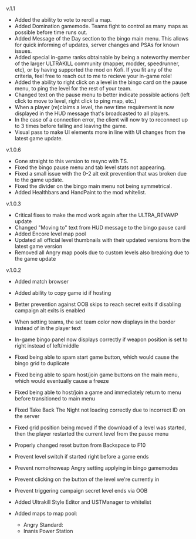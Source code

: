 ﻿v.1.1
- Added the ability to vote to reroll a map.
- Added Domination gamemode. Teams fight to control as many maps as possible before time runs out.
- Added Message of the Day section to the bingo main menu. This allows for quick informing of updates, server changes and PSAs for known issues.
- Added special in-game ranks obtainable by being a noteworthy member of the larger ULTRAKILL community (mapper, modder, speedrunner, etc), or by having supported the mod on Kofi. If you fit any of the criteria, feel free to reach out to me to recieve your in-game role!
- Added the ability to right click on a level in the bingo card on the pause menu, to ping the level for the rest of your team.
- Changed text on the pause menu to better indicate possible actions (left click to move to level, right click to ping map, etc.)
- When a player (re)claims a level, the new time requirement is now displayed in the HUD message that's broadcasted to all players.
- In the case of a connection error, the client will now try to reconnect up to 3 times before failing and leaving the game.
- Visual pass to make UI elements more in line with UI changes from the latest game update.

v.1.0.6
- Gone straight to this version to resync with TS.
- Fixed the bingo pause menu and tab level stats not appearing.
- Fixed a small issue with the 0-2 alt exit prevention that was broken due to the game update.
- Fixed the divider on the bingo main menu not being symmetrical.
- Added Healthbars and HandPaint to the mod whitelist.

v.1.0.3
- Critical fixes to make the mod work again after the ULTRA_REVAMP update
- Changed "Moving to" text from HUD message to the bingo pause card
- Added Encore level map pool
- Updated all official level thumbnails with their updated versions from the latest game version
- Removed all Angry map pools due to custom levels also breaking due to the game update


v.1.0.2

- Added match browser
- Added ability to copy game id if hosting
- Better prevention against OOB skips to reach secret exits if disabling campaign alt exits is enabled
- When setting teams, the set team color now displays in the border instead of in the player text
- In-game bingo panel now displays correctly if weapon position is set to right instead of left/middle
- Fixed being able to spam start game button, which would cause the bingo grid to duplicate
- Fixed being able to spam host/join game buttons on the main menu, which would eventually cause a freeze
- Fixed being able to host/join a game and immediately return to menu before transitioned to main menu
- Fixed Take Back The Night not loading correctly due to incorrect ID on the server
- Fixed grid position being moved if the download of a level was started, then the player restarted the current level from the pause menu
- Properly changed reset button from Backspace to F10
- Prevent level switch if started right before a game ends
- Prevent nomo/noweap Angry setting applying in bingo gamemodes
- Prevent clicking on the button of the level we're currently in
- Prevent triggering campaign secret level ends via OOB
- Added Ultrakill Style Editor and USTManager to whitelist

- Added maps to map pool:
    - Angry Standard:
    - Inanis Power Station